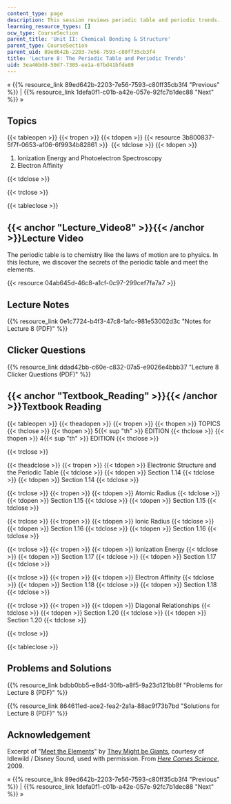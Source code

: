 ```yaml
---
content_type: page
description: This session reviews periodic table and periodic trends.
learning_resource_types: []
ocw_type: CourseSection
parent_title: 'Unit II: Chemical Bonding & Structure'
parent_type: CourseSection
parent_uid: 89ed642b-2203-7e56-7593-c80ff35cb3f4
title: 'Lecture 8: The Periodic Table and Periodic Trends'
uid: 3ea46bd0-50d7-7305-ee1a-67bd41bfde89
---
```


« {{% resource_link 89ed642b-2203-7e56-7593-c80ff35cb3f4 "Previous" %}} | {{% resource_link 1defa0f1-c01b-a42e-057e-92fc7b1dec88 "Next" %}} »

Topics
------

{{< tableopen >}}
{{< tropen >}}
{{< tdopen >}}
{{< resource 3b800837-5f7f-0653-af06-6f9934b82861 >}} 
{{< tdclose >}}
{{< tdopen >}}


1.  Ionization Energy and Photoelectron Spectroscopy
2.  Electron Affinity


{{< tdclose >}}

{{< trclose >}}

{{< tableclose >}}

{{< anchor "Lecture_Video8" >}}{{< /anchor >}}Lecture Video
-----------------------------------------------------------

The periodic table is to chemistry like the laws of motion are to physics. In this lecture, we discover the secrets of the periodic table and meet the elements.

{{< resource 04ab645d-46c8-a1cf-0c97-299cef7fa7a7 >}}

Lecture Notes
-------------

{{% resource_link 0e1c7724-b4f3-47c8-1afc-981e53002d3c "Notes for Lecture 8 (PDF)" %}}

Clicker Questions
-----------------

{{% resource_link ddad42bb-c60e-c832-07a5-e9026e4bbb37 "Lecture 8 Clicker Questions (PDF)" %}}

{{< anchor "Textbook_Reading" >}}{{< /anchor >}}Textbook Reading
----------------------------------------------------------------

{{< tableopen >}}
{{< theadopen >}}
{{< tropen >}}
{{< thopen >}}
TOPICS
{{< thclose >}}
{{< thopen >}}
5{{< sup "th" >}} EDITION
{{< thclose >}}
{{< thopen >}}
4{{< sup "th" >}} EDITION
{{< thclose >}}

{{< trclose >}}

{{< theadclose >}}
{{< tropen >}}
{{< tdopen >}}
Electronic Structure and the Periodic Table
{{< tdclose >}}
{{< tdopen >}}
Section 1.14
{{< tdclose >}}
{{< tdopen >}}
Section 1.14
{{< tdclose >}}

{{< trclose >}}
{{< tropen >}}
{{< tdopen >}}
Atomic Radius
{{< tdclose >}}
{{< tdopen >}}
Section 1.15
{{< tdclose >}}
{{< tdopen >}}
Section 1.15
{{< tdclose >}}

{{< trclose >}}
{{< tropen >}}
{{< tdopen >}}
Ionic Radius
{{< tdclose >}}
{{< tdopen >}}
Section 1.16
{{< tdclose >}}
{{< tdopen >}}
Section 1.16
{{< tdclose >}}

{{< trclose >}}
{{< tropen >}}
{{< tdopen >}}
Ionization Energy
{{< tdclose >}}
{{< tdopen >}}
Section 1.17
{{< tdclose >}}
{{< tdopen >}}
Section 1.17
{{< tdclose >}}

{{< trclose >}}
{{< tropen >}}
{{< tdopen >}}
Electron Affinity
{{< tdclose >}}
{{< tdopen >}}
Section 1.18
{{< tdclose >}}
{{< tdopen >}}
Section 1.18
{{< tdclose >}}

{{< trclose >}}
{{< tropen >}}
{{< tdopen >}}
Diagonal Relationships
{{< tdclose >}}
{{< tdopen >}}
Section 1.20
{{< tdclose >}}
{{< tdopen >}}
Section 1.20
{{< tdclose >}}

{{< trclose >}}

{{< tableclose >}}

Problems and Solutions
----------------------

{{% resource_link bdbb0bb5-e8d4-30fb-a8f5-9a23d121bb8f "Problems for Lecture 8 (PDF)" %}}

{{% resource_link 864611ed-ace2-fea2-2a1a-88ac9f73b7bd "Solutions for Lecture 8 (PDF)" %}}

Acknowledgement
---------------

Excerpt of "[Meet the Elements](https://youtu.be/Uy0m7jnyv6U)" by [They Might be Giants](http://www.theymightbegiants.com/), courtesy of Idlewild / Disney Sound, used with permission. From [_Here Comes Science_](https://www.theymightbegiants.com/here-comes-science), 2009.

« {{% resource_link 89ed642b-2203-7e56-7593-c80ff35cb3f4 "Previous" %}} | {{% resource_link 1defa0f1-c01b-a42e-057e-92fc7b1dec88 "Next" %}} »